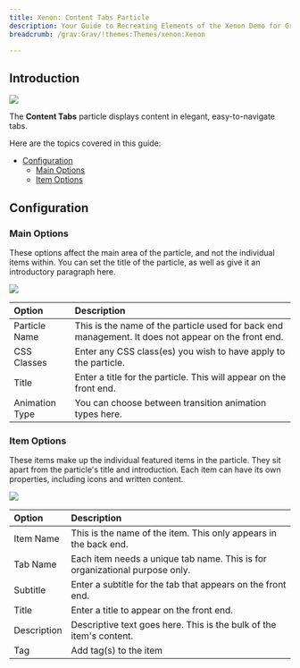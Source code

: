 ```yaml
---
title: Xenon: Content Tabs Particle
description: Your Guide to Recreating Elements of the Xenon Demo for Grav
breadcrumb: /grav:Grav/!themes:Themes/xenon:Xenon

---
```


## Introduction

![](assets/particle_tabs1.jpeg)

The **Content Tabs** particle displays content in elegant, easy-to-navigate tabs.

Here are the topics covered in this guide:

* [Configuration](#configuration)
    - [Main Options](#main-options)
    - [Item Options](#item-options)

## Configuration

### Main Options 

These options affect the main area of the particle, and not the individual items within. You can set the title of the particle, as well as give it an introductory paragraph here.

![](assets/particle_tabs2.jpeg)

| Option         | Description                                                                                         |
| :-----         | :-----                                                                                              |
| Particle Name  | This is the name of the particle used for back end management. It does not appear on the front end. |
| CSS Classes    | Enter any CSS class(es) you wish to have apply to the particle.                                     |
| Title          | Enter a title for the particle. This will appear on the front end.                                  |
| Animation Type | You can choose between transition animation types here.                                             |

### Item Options

These items make up the individual featured items in the particle. They sit apart from the particle's title and introduction. Each item can have its own properties, including icons and written content.

![](assets/particle_tabs3.jpeg)

| Option      | Description                                                                 |
| :-----      | :-----                                                                      |
| Item Name   | This is the name of the item. This only appears in the back end.            |
| Tab Name    | Each item needs a unique tab name. This is for organizational purpose only. |
| Subtitle    | Enter a subtitle for the tab that appears on the front end.                 |
| Title       | Enter a title to appear on the front end.                                   |
| Description | Descriptive text goes here. This is the bulk of the item's content.         |
| Tag         | Add tag(s) to the item                                                      |
